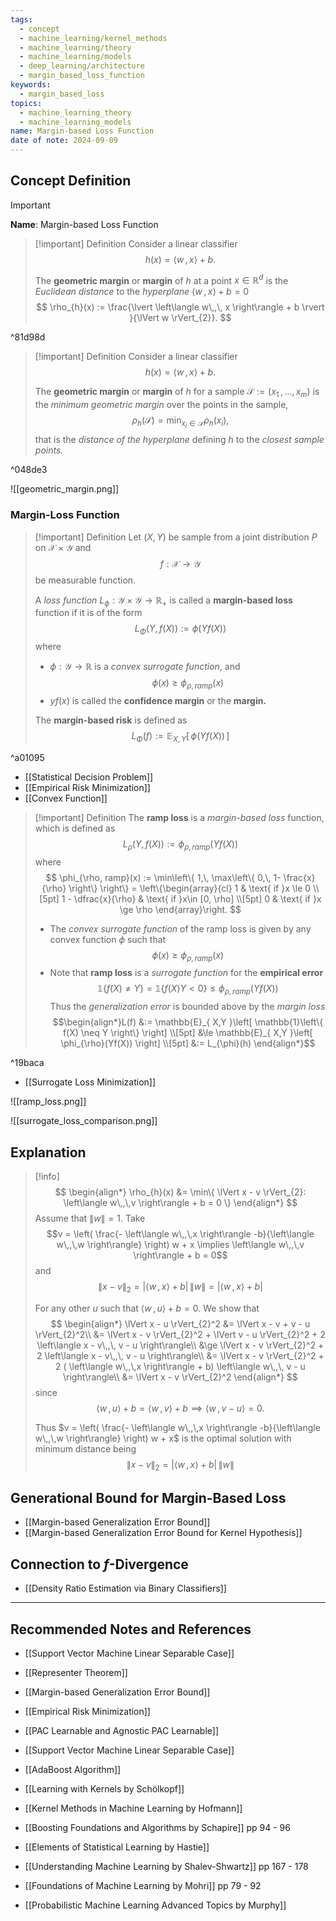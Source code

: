 ```yaml
---
tags:
  - concept
  - machine_learning/kernel_methods
  - machine_learning/theory
  - machine_learning/models
  - deep_learning/architecture
  - margin_based_loss_function
keywords:
  - margin_based_loss
topics:
  - machine_learning_theory
  - machine_learning_models
name: Margin-based Loss Function
date of note: 2024-09-09
---
```


## Concept Definition

>[!important]
>**Name**: Margin-based Loss Function

>[!important] Definition
>Consider a linear classifier $$h(x) = \left\langle  w\,,\,  x  \right\rangle + b.$$
>
>The **geometric margin** or **margin** of $h$ at a point $x\in \mathbb{R}^{d}$ is the *Euclidean distance* to the *hyperplane* $\left\langle  w\,,\, x \right\rangle + b =0$
>$$
>\rho_{h}(x) := \frac{\lvert \left\langle  w\,,\, x \right\rangle + b \rvert }{\lVert w \rVert_{2}}.
>$$

^81d98d

>[!important] Definition
>Consider a linear classifier $$h(x) = \left\langle  w\,,\,  x  \right\rangle + b.$$
>
>The **geometric margin** or **margin** of $h$ for a sample $\mathcal{S} := (x_{1}\,{,}\ldots{,}\,x_{m})$ is the *minimum geometric margin* over the points in the sample, $$\rho_{h}(\mathcal{S}) = \min_{x_{i}\in \mathcal{S}}\rho_{h}(x_{i}),$$ that is the *distance of the hyperplane* defining $h$ to the *closest sample points.*

^048de3

![[geometric_margin.png]]

### Margin-Loss Function

>[!important] Definition
>Let $(X,Y)$ be sample from a joint distribution $P$ on $\mathcal{X}\times \mathcal{Y}$ and $$f: \mathcal{X} \to \mathcal{Y}$$ be measurable function. 
>
>A *loss function* $L_{\phi}: \mathcal{Y}\times \mathcal{Y} \to \mathbb{R}_{+}$ is called a **margin-based loss** function if it is of the form 
>$$
>L_{\Phi}(Y, f(X)) := \phi \left(Yf(X)\right)
>$$
>where 
>- $\phi: \mathcal{Y} \to \mathbb{R}$ is a *convex surrogate function*,  and $$\phi(x) \ge \phi_{\rho, ramp}(x)$$
>- $yf(x)$ is called the **confidence margin** or the **margin.**
>  
>The **margin-based risk** is defined as $$L_{\Phi}(f) := \mathbb{E}_{ X,Y }\left[\, \phi(Yf(X)) \,\right]$$  

^a01095

- [[Statistical Decision Problem]]
- [[Empirical Risk Minimization]]
- [[Convex Function]]

>[!important] Definition
>The **ramp loss** is a *margin-based loss* function, which is defined as
>$$
>L_{\rho}(Y, f(X)) := \phi_{\rho,ramp} \left(Yf(X)\right)
>$$
>where
>$$
>\phi_{\rho, ramp}(x) := \min\left\{ 1,\, \max\left\{ 0,\, 1- \frac{x}{\rho} \right\}  \right\} =  \left\{\begin{array}{cl} 1 & \text{ if }x \le 0 \\[5pt] 1 - \dfrac{x}{\rho} & \text{ if }x\in [0, \rho] \\[5pt] 0 & \text{ if }x \ge \rho \end{array}\right.
>$$
>- The *convex surrogate function* of the ramp loss is given by any convex function $\phi$ such that  $$\phi(x) \ge \phi_{\rho, ramp}(x)$$ 
>- Note that **ramp loss** is a *surrogate function* for the **empirical error** 
>$$
>\mathbb{1}\left\{ f(X) \neq Y \right\} = \mathbb{1}\left\{ f(X) Y < 0\right\} \le  \phi_{\rho, ramp}(Yf(X))
>$$ 
>Thus the *generalization error* is bounded above by the *margin loss* $$\begin{align*}L(f) &:= \mathbb{E}_{ X,Y }\left[  \mathbb{1}\left\{ f(X) \neq Y \right\}  \right] \\[5pt] &\le  \mathbb{E}_{ X,Y }\left[  \phi_{\rho}(Yf(X))  \right] \\[5pt] &:= L_{\phi}(h) \end{align*}$$

^19baca

- [[Surrogate Loss Minimization]]

![[ramp_loss.png]]


![[surrogate_loss_comparison.png]]


## Explanation

>[!info]
>$$
>\begin{align*}
>\rho_{h}(x) &= \min\{ \lVert x - v \rVert_{2}: \left\langle  w\,,\,v  \right\rangle + b  = 0 \}
>\end{align*}
>$$
>Assume that $\lVert w \rVert = 1.$ Take $$v = \left( \frac{- \left\langle  w\,,\,x    \right\rangle -b}{\left\langle  w\,,\,w    \right\rangle} \right) w + x \implies \left\langle  w\,,\,v  \right\rangle + b = 0$$ and $$\lVert x - v \rVert_{2} = \lvert  \left\langle  w\,,\,x \right\rangle + b\rvert\,\lVert w \rVert = \lvert  \left\langle  w\,,\,x \right\rangle + b\rvert  $$
>
>For any other $u$ such that $\left\langle  w\,,\,u  \right\rangle + b  = 0$. We show that 
>$$
>\begin{align*}
>\lVert x - u \rVert_{2}^2 &=  \lVert x - v + v - u \rVert_{2}^2\\
>&= \lVert x - v  \rVert_{2}^2 + \lVert v - u \rVert_{2}^2 + 2 \left\langle  x - v\,,\, v - u   \right\rangle\\
>&\ge \lVert x - v  \rVert_{2}^2 + 2 \left\langle  x - v\,,\, v - u   \right\rangle\\
>&=  \lVert x - v  \rVert_{2}^2 + 2 ( \left\langle  w\,,\,x \right\rangle + b) \left\langle   w\,,\, v - u   \right\rangle\\
>&= \lVert x - v  \rVert_{2}^2 
>\end{align*}
>$$
>since $$\left\langle  w\,,\,u  \right\rangle + b = \left\langle  w\,,\,v  \right\rangle + b \implies \left\langle   w\,,\, v - u   \right\rangle = 0.$$
>
>Thus $v = \left( \frac{- \left\langle  w\,,\,x    \right\rangle -b}{\left\langle  w\,,\,w    \right\rangle} \right) w + x$ is the optimal solution with minimum distance being $$\lVert x - v \rVert_{2} = \lvert  \left\langle  w\,,\,x \right\rangle + b\rvert\,\lVert w \rVert$$


## Generational Bound for Margin-Based Loss 

- [[Margin-based Generalization Error Bound]]
- [[Margin-based Generalization Error Bound for Kernel Hypothesis]]

## Connection to $f$-Divergence

- [[Density Ratio Estimation via Binary Classifiers]]



-----------
##  Recommended Notes and References


- [[Support Vector Machine Linear Separable Case]]
- [[Representer Theorem]]

- [[Margin-based Generalization Error Bound]]
- [[Empirical Risk Minimization]]
- [[PAC Learnable and Agnostic PAC Learnable]]

- [[Support Vector Machine Linear Separable Case]]
- [[AdaBoost Algorithm]]


- [[Learning with Kernels by Schölkopf]]
- [[Kernel Methods in Machine Learning by Hofmann]]


- [[Boosting Foundations and Algorithms by Schapire]] pp 94 - 96

- [[Elements of Statistical Learning by Hastie]]
- [[Understanding Machine Learning by Shalev-Shwartz]] pp 167 - 178
- [[Foundations of Machine Learning by Mohri]] pp 79 - 92


- [[Probabilistic Machine Learning Advanced Topics by Murphy]]